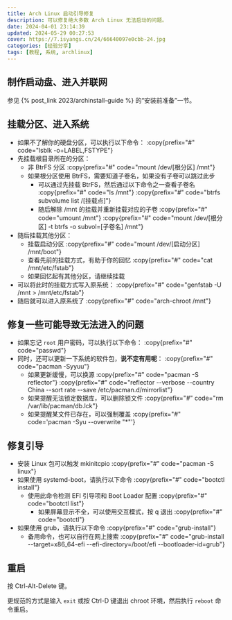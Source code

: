 ```yaml
---
title: Arch Linux 启动引导修复
description: 可以修复绝大多数 Arch Linux 无法启动的问题。
date: 2024-04-01 23:14:39
updated: 2024-05-29 00:27:53
cover: https://7.isyangs.cn/24/66640097e0cbb-24.jpg
categories: [经验分享]
tags: [教程, 系统, archlinux]
---
```


## 制作启动盘、进入并联网

参见 {% post_link 2023/archinstall-guide %} 的“安装前准备”一节。

## 挂载分区、进入系统

- 如果不了解你的硬盘分区，可以执行以下命令：
  :copy{prefix="#" code="lsblk -o+LABEL,FSTYPE"}
- 先挂载根目录所在的分区：
  - 非 BtrFS 分区
    :copy{prefix="#" code="mount /dev/[根分区] /mnt"}
  - 如果根分区使用 BtrFS，需要知道子卷名，如果没有子卷可以跳过此步
    - 可以通过先挂载 BtrFS，然后通过以下命令之一查看子卷名
      :copy{prefix="#" code="ls /mnt"}
      :copy{prefix="#" code="btrfs subvolume list /[挂载点]"}
    - 随后解除 /mnt 的挂载并重新挂载对应的子卷
      :copy{prefix="#" code="umount /mnt"}
      :copy{prefix="#" code="mount /dev/[根分区] -t btrfs -o subvol=[子卷名] /mnt"}
- 随后挂载其他分区：
  - 挂载启动分区
    :copy{prefix="#" code="mount /dev/[启动分区] /mnt/boot"}
  - 查看先前的挂载方式，有助于你的回忆
    :copy{prefix="#" code="cat /mnt/etc/fstab"}
  - 如果回忆起有其他分区，请继续挂载
- 可以将此时的挂载方式写入原系统：
  :copy{prefix="#" code="genfstab -U /mnt > /mnt/etc/fstab"}
- 随后就可以进入原系统了
  :copy{prefix="#" code="arch-chroot /mnt"}

## 修复一些可能导致无法进入的问题

- 如果忘记 `root` 用户密码，可以执行以下命令：
  :copy{prefix="#" code="passwd"}
- 同时，还可以更新一下系统的软件包，**说不定有用呢**：
  :copy{prefix="#" code="pacman -Syyuu"}
  - 如果更新缓慢，可以换源
  :copy{prefix="#" code="pacman -S reflector"}
  :copy{prefix="#" code="reflector --verbose --country China --sort rate --save /etc/pacman.d/mirrorlist"}
  - 如果提醒无法锁定数据库，可以删除锁文件
  :copy{prefix="#" code="rm /var/lib/pacman/db.lck"}
  - 如果提醒某文件已存在，可以强制覆盖
  :copy{prefix="#" code='pacman -Syu --overwrite "*"'}

## 修复引导

- 安装 Linux 包可以触发 mkinitcpio
  :copy{prefix="#" code="pacman -S linux"}
- 如果使用 systemd-boot，请执行以下命令
  :copy{prefix="#" code="bootctl install"}
  - 使用此命令检测 EFI 引导项和 Boot Loader 配置
  :copy{prefix="#" code="bootctl list"}
    - 如果屏幕显示不全，可以使用交互模式，按 q 退出
    :copy{prefix="#" code="bootctl"}
- 如果使用 grub，请执行以下命令
  :copy{prefix="#" code="grub-install"}
  - 备用命令，也可以自行在网上搜索
  :copy{prefix="#" code="grub-install --target=x86_64-efi --efi-directory=/boot/efi --bootloader-id=grub"}

## 重启

按 Ctrl-Alt-Delete 键。

更规范的方式是输入 `exit` 或按 Ctrl-D 键退出 chroot 环境，然后执行 `reboot` 命令重启。
